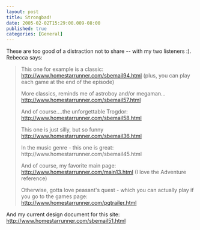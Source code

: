 ```yaml
---
layout: post
title: Strongbad!
date: 2005-02-02T15:29:00.009-08:00
published: true
categories: [General]
---
```


<p>These are too good of a distraction not to share -- with my two listeners :). Rebecca says:</p>

<blockquote>
  <p>This one for example is a classic:
  <a href="http://www.homestarrunner.com/sbemail94.html">http://www.homestarrunner.com/sbemail94.html</a>
  (plus, you can play each game at the end of the episode)</p>
  
  <p>More classics, reminds me of astroboy and/or megaman...
  <a href="http://www.homestarrunner.com/sbemail57.html">http://www.homestarrunner.com/sbemail57.html</a></p>
  
  <p>And of course....the unforgettable Trogdor:
  <a href="http://www.homestarrunner.com/sbemail58.html">http://www.homestarrunner.com/sbemail58.html</a></p>
  
  <p>This one is just silly, but so funny
  <a href="http://www.homestarrunner.com/sbemail36.html">http://www.homestarrunner.com/sbemail36.html</a></p>
  
  <p>In the music genre - this one is great:
  http://www.homestarrunner.com/sbemail45.html</p>
  
  <p>And of course, my favorite main page:
  <a href="http://www.homestarrunner.com/main13.html">http://www.homestarrunner.com/main13.html</a>
  (I love the Adventure reference)</p>
  
  <p>Otherwise, gotta love peasant's quest - which you can actually play if you
  go to the games page:
  <a href="http://www.homestarrunner.com/pqtrailer.html">http://www.homestarrunner.com/pqtrailer.html</a></p>
</blockquote>

<p>And my current design document for this site:
<a href="http://www.homestarrunner.com/sbemail51.html">http://www.homestarrunner.com/sbemail51.html</a></p>
